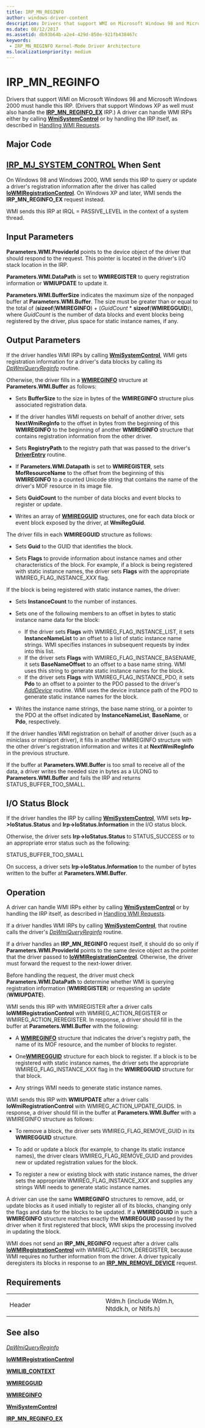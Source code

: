 ```yaml
---
title: IRP_MN_REGINFO
author: windows-driver-content
description: Drivers that support WMI on Microsoft Windows 98 and Microsoft Windows 2000 must handle this IRP.
ms.date: 08/12/2017
ms.assetid: db93b64b-a2e4-429d-850e-921fb438467c
keywords:
 - IRP_MN_REGINFO Kernel-Mode Driver Architecture
ms.localizationpriority: medium
---
```


# IRP\_MN\_REGINFO


Drivers that support WMI on Microsoft Windows 98 and Microsoft Windows 2000 must handle this IRP. (Drivers that support Windows XP as well must also handle the [**IRP\_MN\_REGINFO\_EX**](irp-mn-reginfo-ex.md) IRP.) A driver can handle WMI IRPs either by calling [**WmiSystemControl**](https://msdn.microsoft.com/library/windows/hardware/ff565834) or by handling the IRP itself, as described in [Handling WMI Requests](https://msdn.microsoft.com/library/windows/hardware/ff546968).

Major Code
----------

[**IRP\_MJ\_SYSTEM\_CONTROL**](irp-mj-system-control.md)
When Sent
---------

On Windows 98 and Windows 2000, WMI sends this IRP to query or update a driver's registration information after the driver has called [**IoWMIRegistrationControl**](https://msdn.microsoft.com/library/windows/hardware/ff550480). On Windows XP and later, WMI sends the **IRP\_MN\_REGINFO\_EX** request instead.

WMI sends this IRP at IRQL = PASSIVE\_LEVEL in the context of a system thread.

## Input Parameters


**Parameters.WMI.ProviderId** points to the device object of the driver that should respond to the request. This pointer is located in the driver's I/O stack location in the IRP.

**Parameters.WMI.DataPath** is set to **WMIREGISTER** to query registration information or **WMIUPDATE** to update it.

**Parameters.WMI.BufferSize** indicates the maximum size of the nonpaged buffer at **Parameters.WMI.Buffer**. The size must be greater than or equal to the total of (**sizeof**(**WMIREGINFO**) + (*GuidCount* \* **sizeof**(**WMIREGGUID**)), where *GuidCount* is the number of data blocks and event blocks being registered by the driver, plus space for static instance names, if any.

## Output Parameters


If the driver handles WMI IRPs by calling [**WmiSystemControl**](https://msdn.microsoft.com/library/windows/hardware/ff565834), WMI gets registration information for a driver's data blocks by calling its [*DpWmiQueryReginfo*](https://msdn.microsoft.com/library/windows/hardware/ff544097) routine.

Otherwise, the driver fills in a [**WMIREGINFO**](https://msdn.microsoft.com/library/windows/hardware/ff565832) structure at **Parameters.WMI.Buffer** as follows:

-   Sets **BufferSize** to the size in bytes of the **WMIREGINFO** structure plus associated registration data.

-   If the driver handles WMI requests on behalf of another driver, sets **NextWmiRegInfo** to the offset in bytes from the beginning of this **WMIREGINFO** to the beginning of another **WMIREGINFO** structure that contains registration information from the other driver.

-   Sets **RegistryPath** to the registry path that was passed to the driver's [**DriverEntry**](https://msdn.microsoft.com/library/windows/hardware/ff544113) routine.

-   If **Parameters.WMI.Datapath** is set to **WMIREGISTER**, sets **MofResourceName** to the offset from the beginning of this **WMIREGINFO** to a counted Unicode string that contains the name of the driver's MOF resource in its image file.

-   Sets **GuidCount** to the number of data blocks and event blocks to register or update.

-   Writes an array of [**WMIREGGUID**](https://msdn.microsoft.com/library/windows/hardware/ff565827) structures, one for each data block or event block exposed by the driver, at **WmiRegGuid**.

The driver fills in each **WMIREGGUID** structure as follows:

-   Sets **Guid** to the GUID that identifies the block.

-   Sets **Flags** to provide information about instance names and other characteristics of the block. For example, if a block is being registered with static instance names, the driver sets **Flags** with the appropriate WMIREG\_FLAG\_INSTANCE\_*XXX* flag.

If the block is being registered with static instance names, the driver:

-   Sets **InstanceCount** to the number of instances.

-   Sets one of the following members to an offset in bytes to static instance name data for the block:
    -   If the driver sets **Flags** with WMIREG\_FLAG\_INSTANCE\_LIST, it sets **InstanceNameList** to an offset to a list of static instance name strings. WMI specifies instances in subsequent requests by index into this list.
    -   If the driver sets **Flags** with WMIREG\_FLAG\_INSTANCE\_BASENAME, it sets **BaseNameOffset** to an offset to a base name string. WMI uses this string to generate static instance names for the block.
    -   If the driver sets **Flags** with WMIREG\_FLAG\_INSTANCE\_PDO, it sets **Pdo** to an offset to a pointer to the PDO passed to the driver's [*AddDevice*](https://msdn.microsoft.com/library/windows/hardware/ff540521) routine. WMI uses the device instance path of the PDO to generate static instance names for the block.
-   Writes the instance name strings, the base name string, or a pointer to the PDO at the offset indicated by **InstanceNameList**, **BaseName**, or **Pdo**, respectively.

If the driver handles WMI registration on behalf of another driver (such as a miniclass or miniport driver), it fills in another WMIREGINFO structure with the other driver's registration information and writes it at **NextWmiRegInfo** in the previous structure.

If the buffer at **Parameters.WMI.Buffer** is too small to receive all of the data, a driver writes the needed size in bytes as a ULONG to **Parameters.WMI.Buffer** and fails the IRP and returns STATUS\_BUFFER\_TOO\_SMALL.

## I/O Status Block


If the driver handles the IRP by calling [**WmiSystemControl**](https://msdn.microsoft.com/library/windows/hardware/ff565834), WMI sets **Irp-&gt;IoStatus.Status** and **Irp-&gt;IoStatus.Information** in the I/O status block.

Otherwise, the driver sets **Irp-&gt;IoStatus.Status** to STATUS\_SUCCESS or to an appropriate error status such as the following:

STATUS\_BUFFER\_TOO\_SMALL

On success, a driver sets **Irp-&gt;IoStatus.Information** to the number of bytes written to the buffer at **Parameters.WMI.Buffer**.

Operation
---------

A driver can handle WMI IRPs either by calling [**WmiSystemControl**](https://msdn.microsoft.com/library/windows/hardware/ff565834) or by handling the IRP itself, as described in [Handling WMI Requests](https://msdn.microsoft.com/library/windows/hardware/ff546968).

If a driver handles WMI IRPs by calling [**WmiSystemControl**](https://msdn.microsoft.com/library/windows/hardware/ff565834), that routine calls the driver's [*DpWmiQueryReginfo*](https://msdn.microsoft.com/library/windows/hardware/ff544097) routine.

If a driver handles an **IRP\_MN\_REGINFO** request itself, it should do so only if **Parameters.WMI.ProviderId** points to the same device object as the pointer that the driver passed to [**IoWMIRegistrationControl**](https://msdn.microsoft.com/library/windows/hardware/ff550480). Otherwise, the driver must forward the request to the next-lower driver.

Before handling the request, the driver must check **Parameters.WMI.DataPath** to determine whether WMI is querying registration information (**WMIREGISTER**) or requesting an update (**WMIUPDATE**).

WMI sends this IRP with WMIREGISTER after a driver calls **IoWMIRegistrationControl** with WMIREG\_ACTION\_REGISTER or WMIREG\_ACTION\_REREGISTER. In response, a driver should fill in the buffer at **Parameters.WMI.Buffer** with the following:

-   A [**WMIREGINFO**](https://msdn.microsoft.com/library/windows/hardware/ff565832) structure that indicates the driver's registry path, the name of its MOF resource, and the number of blocks to register.

-   One[**WMIREGGUID**](https://msdn.microsoft.com/library/windows/hardware/ff565827) structure for each block to register. If a block is to be registered with static instance names, the driver sets the appropriate WMIREG\_FLAG\_INSTANCE\_*XXX* flag in the **WMIREGGUID** structure for that block.

-   Any strings WMI needs to generate static instance names.

WMI sends this IRP with **WMIUPDATE** after a driver calls **IoWmiRegistrationControl** with WMIREG\_ACTION\_UPDATE\_GUIDS. In response, a driver should fill in the buffer at **Parameters.WMI.Buffer** with a WMIREGINFO structure as follows:

-   To remove a block, the driver sets WMIREG\_FLAG\_REMOVE\_GUID in its **WMIREGGUID** structure.

-   To add or update a block (for example, to change its static instance names), the driver clears WMIREG\_FLAG\_REMOVE\_GUID and provides new or updated registration values for the block.

-   To register a new or existing block with static instance names, the driver sets the appropriate WMIREG\_FLAG\_INSTANCE\_*XXX* and supplies any strings WMI needs to generate static instance names.

A driver can use the same **WMIREGINFO** structures to remove, add, or update blocks as it used initially to register all of its blocks, changing only the flags and data for the blocks to be updated. If a **WMIREGGUID** in such a **WMIREGINFO** structure matches exactly the **WMIREGGUID** passed by the driver when it first registered that block, WMI skips the processing involved in updating the block.

WMI does not send an **IRP\_MN\_REGINFO** request after a driver calls [**IoWMIRegistrationControl**](https://msdn.microsoft.com/library/windows/hardware/ff550480) with WMIREG\_ACTION\_DEREGISTER, because WMI requires no further information from the driver. A driver typically deregisters its blocks in response to an [**IRP\_MN\_REMOVE\_DEVICE**](irp-mn-remove-device.md) request.

Requirements
------------

<table>
<colgroup>
<col width="50%" />
<col width="50%" />
</colgroup>
<tbody>
<tr class="odd">
<td><p>Header</p></td>
<td>Wdm.h (include Wdm.h, Ntddk.h, or Ntifs.h)</td>
</tr>
</tbody>
</table>

## See also


[*DpWmiQueryReginfo*](https://msdn.microsoft.com/library/windows/hardware/ff544097)

[**IoWMIRegistrationControl**](https://msdn.microsoft.com/library/windows/hardware/ff550480)

[**WMILIB\_CONTEXT**](https://msdn.microsoft.com/library/windows/hardware/ff565813)

[**WMIREGGUID**](https://msdn.microsoft.com/library/windows/hardware/ff565827)

[**WMIREGINFO**](https://msdn.microsoft.com/library/windows/hardware/ff565832)

[**WmiSystemControl**](https://msdn.microsoft.com/library/windows/hardware/ff565834)

[**IRP\_MN\_REGINFO\_EX**](irp-mn-reginfo-ex.md)

 

 




